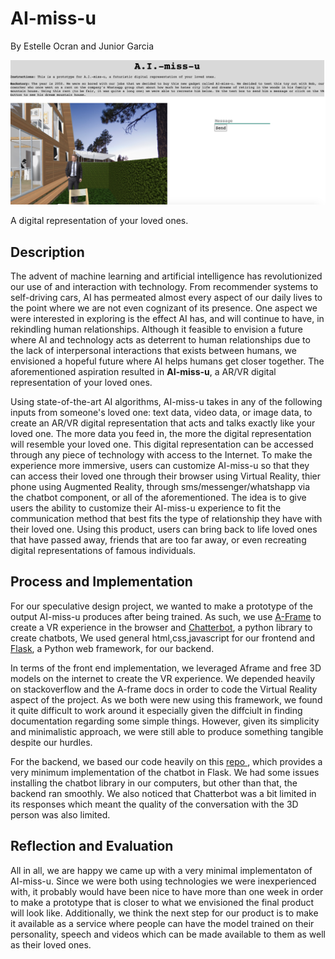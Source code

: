 # AI-miss-u

By Estelle Ocran and Junior Garcia

<div align="center">
    <img src="ai-miss-u.png">
</div>

A digital representation of your loved ones. 

## Description

The advent of machine learning and artificial intelligence has revolutionized our use of and interaction with technology. From recommender systems to self-driving cars, AI has permeated almost every aspect of our daily lives to the point where we are not even cognizant of its presence. One aspect we were interested in exploring is the effect AI has, and will continue to have, in rekindling human relationships. Although it feasible to envision a future where AI and technology acts as deterrent to human relationships due to the lack of interpersonal interactions that exists between humans, we envisioned a hopeful future where AI helps humans get closer together. The aforementioned aspiration resulted in **AI-miss-u**, a AR/VR digital representation of your loved ones. 

Using state-of-the-art AI algorithms, AI-miss-u takes in any of the following inputs from someone's loved one: text data, video data, or image data, to create an AR/VR digital representation that acts and talks exactly like your loved one. The more data you feed in, the more the digital representation will resemble your loved one. This digital representation can be accessed through any piece of technology with access to the Internet. To make the experience more immersive, users can customize  AI-miss-u so that they can access their loved one through their browser using Virtual Reality, thier phone using Augmented Reality, through sms/messenger/whatshapp via the chatbot component, or all of the aforementioned. The idea is to give users the ability to customize their AI-miss-u experience to fit the communication method that best fits the type of relationship they have with their loved one. Using this product, users can bring back to life loved ones that have passed away, friends that are too far away, or even recreating digital representations of famous individuals.

## Process and Implementation

For our speculative design project, we wanted to make a prototype of the output AI-miss-u produces after being trained. As such, we use <a href="https://aframe.io/">A-Frame</a> to create a VR experience in the browser and <a href="https://chatterbot.readthedocs.io/en/stable/tutorial.html">Chatterbot</a>, a python library to create chatbots, We used general html,css,javascript for our frontend and <a href="https://flask.palletsprojects.com/en/1.1.x/">Flask</a>, a Python web framework, for our backend.     

In terms of the front end implementation, we leveraged Aframe and free 3D models on the internet to create the VR experience. We depended heavily on stackoverflow and the A-frame docs in order to code the Virtual Reality aspect of the project. As we both were new using this framework, we found it quite difficult to work around it especially given the diffciult in finding documentation regarding some simple things. However, given its simplicity and minimalistic approach, we were still able to produce something tangible despite our hurdles.     

For the backend, we based our code heavily on this <a href="https://github.com/chamkank/flask-chatterbot">repo </a>, which provides a very minimum implementation of the chatbot in Flask. We had some issues installing the chatbot library in our computers, but other than that, the backend ran smoothly. We also noticed that Chatterbot was a bit limited in its responses which meant the quality of the conversation with the 3D person was also limited.

## Reflection and Evaluation

All in all, we are happy we came up with a very minimal implementaton of AI-miss-u. Since we were both using technologies we were inexperienced with, it probably would have been nice to have more than one week in order to make a prototype that is closer to what we envisioned the final product will look like. Additionally, we think the next step for our product is to make it available as a service where people can have the model trained on their personality, speech and videos which can be made available to them as well as their loved ones.    
